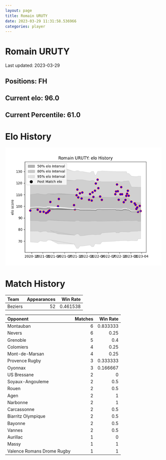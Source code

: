 ```yaml
---  
layout: page  
title: Romain URUTY  
date: 2023-03-29 11:31:58.536966  
categories: player  
---
```

# Romain URUTY


Last updated: 2023-03-29
## Positions: FH

## Current elo: 96.0

## Current Percentile: 61.0

# Elo History


![elo history](history_RomainURUTY.png)
# Match History


| Team    |   Appearances |   Win Rate |
|:--------|--------------:|-----------:|
| Beziers |            52 |   0.461538 |

| Opponent                   |   Matches |   Win Rate |
|:---------------------------|----------:|-----------:|
| Montauban                  |         6 |   0.833333 |
| Nevers                     |         6 |   0.25     |
| Grenoble                   |         5 |   0.4      |
| Colomiers                  |         4 |   0.25     |
| Mont-de-Marsan             |         4 |   0.25     |
| Provence Rugby             |         3 |   0.333333 |
| Oyonnax                    |         3 |   0.166667 |
| US Bressane                |         2 |   0        |
| Soyaux-Angouleme           |         2 |   0.5      |
| Rouen                      |         2 |   0.5      |
| Agen                       |         2 |   1        |
| Narbonne                   |         2 |   1        |
| Carcassonne                |         2 |   0.5      |
| Biarritz Olympique         |         2 |   0.5      |
| Bayonne                    |         2 |   0.5      |
| Vannes                     |         2 |   0.5      |
| Aurillac                   |         1 |   0        |
| Massy                      |         1 |   1        |
| Valence Romans Drome Rugby |         1 |   1        |